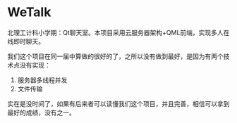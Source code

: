 # WeTalk
北理工计科小学期：Qt聊天室。本项目采用云服务器架构+QML前端，实现多人在线即时聊天。

我们这个项目在同一届中算做的很好的了，之所以没有做到最好，是因为有两个技术点没有实现：

1. 服务器多线程并发
2. 文件传输

实在是没时间了，如果有后来者可以读懂我们这个项目，并且完善，相信可以拿到最好的成绩，没有之一。
